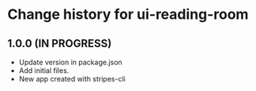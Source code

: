 # Change history for ui-reading-room

## 1.0.0 (IN PROGRESS)

* Update version in package.json
* Add initial files.
* New app created with stripes-cli
